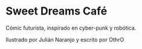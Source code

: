 Sweet Dreams Café
===

Cómic futurista, inspirado en cyber-punk y robótica.

Ilustrado por Julián Naranjo y escrito por OthrO
